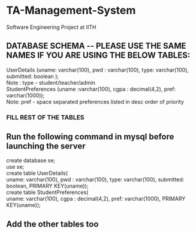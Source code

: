 # TA-Management-System
Software Engineering Project at IITH

## DATABASE SCHEMA -- PLEASE USE THE SAME NAMES IF YOU ARE USING THE BELOW TABLES:
UserDetails (uname: varchar(100), pwd : varchar(100), type: varchar(100), submitted: boolean );  
Note : type - student/teacher/admin  
StudentPreferences (uname :varchar(100), cgpa : decimal(4,2), pref: varchar(1000));  
Note: pref - space separated preferences listed in desc order of priority  

### FILL REST OF THE TABLES


## Run the following command in mysql before launching the server
create database se;  
use se;  
create table UserDetails(  
uname: varchar(100), pwd : varchar(100), type: varchar(100), submitted: boolean, PRIMARY KEY(uname));  
create table StudentPreferences(  
uname: varchar(100), cgpa : decimal(4,2), pref: varchar(1000), PRIMARY KEY(uname));  
  
## Add the other tables too  
